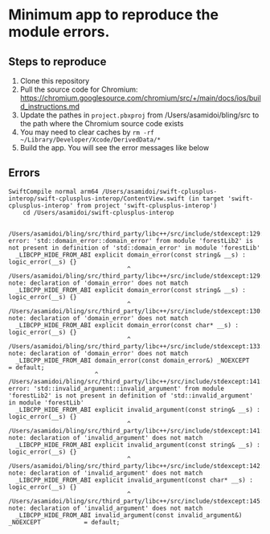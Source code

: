 # Minimum app to reproduce the module errors.

## Steps to reproduce

1. Clone this repository
2. Pull the source code for Chromium: https://chromium.googlesource.com/chromium/src/+/main/docs/ios/build_instructions.md
3. Update the pathes in `project.pbxproj` from /Users/asamidoi/bling/src to the path where the Chromium source code exists
4. You may need to clear caches by `rm -rf ~/Library/Developer/Xcode/DerivedData/*`
5. Build the app. You will see the error messages like below

## Errors

```
SwiftCompile normal arm64 /Users/asamidoi/swift-cplusplus-interop/swift-cplusplus-interop/ContentView.swift (in target 'swift-cplusplus-interop' from project 'swift-cplusplus-interop')
    cd /Users/asamidoi/swift-cplusplus-interop
    

/Users/asamidoi/bling/src/third_party/libc++/src/include/stdexcept:129:34: error: 'std::domain_error::domain_error' from module 'forestLib2' is not present in definition of 'std::domain_error' in module 'forestLib'
  _LIBCPP_HIDE_FROM_ABI explicit domain_error(const string& __s) : logic_error(__s) {}
                                 ^
/Users/asamidoi/bling/src/third_party/libc++/src/include/stdexcept:129:34: note: declaration of 'domain_error' does not match
  _LIBCPP_HIDE_FROM_ABI explicit domain_error(const string& __s) : logic_error(__s) {}
                                 ^
/Users/asamidoi/bling/src/third_party/libc++/src/include/stdexcept:130:34: note: declaration of 'domain_error' does not match
  _LIBCPP_HIDE_FROM_ABI explicit domain_error(const char* __s) : logic_error(__s) {}
                                 ^
/Users/asamidoi/bling/src/third_party/libc++/src/include/stdexcept:133:25: note: declaration of 'domain_error' does not match
  _LIBCPP_HIDE_FROM_ABI domain_error(const domain_error&) _NOEXCEPT            = default;
                        ^
/Users/asamidoi/bling/src/third_party/libc++/src/include/stdexcept:141:34: error: 'std::invalid_argument::invalid_argument' from module 'forestLib2' is not present in definition of 'std::invalid_argument' in module 'forestLib'
  _LIBCPP_HIDE_FROM_ABI explicit invalid_argument(const string& __s) : logic_error(__s) {}
                                 ^
/Users/asamidoi/bling/src/third_party/libc++/src/include/stdexcept:141:34: note: declaration of 'invalid_argument' does not match
  _LIBCPP_HIDE_FROM_ABI explicit invalid_argument(const string& __s) : logic_error(__s) {}
                                 ^
/Users/asamidoi/bling/src/third_party/libc++/src/include/stdexcept:142:34: note: declaration of 'invalid_argument' does not match
  _LIBCPP_HIDE_FROM_ABI explicit invalid_argument(const char* __s) : logic_error(__s) {}
                                 ^
/Users/asamidoi/bling/src/third_party/libc++/src/include/stdexcept:145:25: note: declaration of 'invalid_argument' does not match
  _LIBCPP_HIDE_FROM_ABI invalid_argument(const invalid_argument&) _NOEXCEPT            = default;
```
